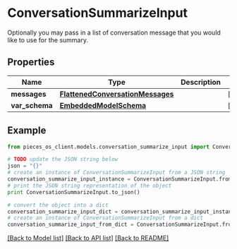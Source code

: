 # ConversationSummarizeInput

Optionally you may pass in a list of conversation message that you would like to use for the summary.

## Properties
Name | Type | Description | Notes
------------ | ------------- | ------------- | -------------
**messages** | [**FlattenedConversationMessages**](FlattenedConversationMessages.md) |  | [optional] 
**var_schema** | [**EmbeddedModelSchema**](EmbeddedModelSchema.md) |  | [optional] 

## Example

```python
from pieces_os_client.models.conversation_summarize_input import ConversationSummarizeInput

# TODO update the JSON string below
json = "{}"
# create an instance of ConversationSummarizeInput from a JSON string
conversation_summarize_input_instance = ConversationSummarizeInput.from_json(json)
# print the JSON string representation of the object
print ConversationSummarizeInput.to_json()

# convert the object into a dict
conversation_summarize_input_dict = conversation_summarize_input_instance.to_dict()
# create an instance of ConversationSummarizeInput from a dict
conversation_summarize_input_from_dict = ConversationSummarizeInput.from_dict(conversation_summarize_input_dict)
```
[[Back to Model list]](../README.md#documentation-for-models) [[Back to API list]](../README.md#documentation-for-api-endpoints) [[Back to README]](../README.md)


